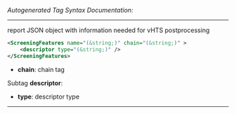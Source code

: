 _Autogenerated Tag Syntax Documentation:_

---
report JSON object with information needed for vHTS postprocessing

```xml
<ScreeningFeatures name="(&string;)" chain="(&string;)" >
    <descriptor type="(&string;)" />
</ScreeningFeatures>
```

-   **chain**: chain tag


Subtag **descriptor**:   

-   **type**: descriptor type

---
